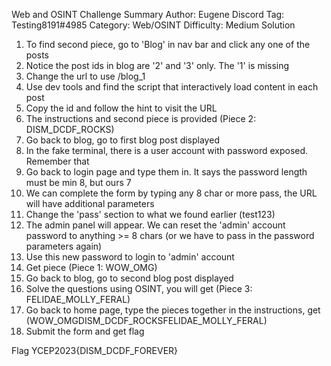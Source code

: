 Web and OSINT Challenge
Summary
Author: Eugene
Discord Tag: Testing8191#4985
Category: Web/OSINT
Difficulty: Medium
Solution
1. To find second piece, go to 'Blog' in nav bar and click any one of the posts
2. Notice the post ids in blog are '2' and '3' only. The '1' is missing
3. Change the url to use /blog_1
4. Use dev tools and find the script that interactively load content in each post
5. Copy the id and follow the hint to visit the URL
6. The instructions and second piece is provided (Piece 2: DISM_DCDF_ROCKS)
7. Go back to blog, go to first blog post displayed
8. In the fake terminal, there is a user account with password exposed. Remember that
9. Go back to login page and type them in. It says the password length must be min 8, but ours 7
10. We can complete the form by typing any 8 char or more pass, the URL will have additional parameters
11. Change the 'pass' section to what we found earlier (test123)
12. The admin panel will appear. We can reset the 'admin' account password to anything >= 8 chars (or we have to pass in the password parameters again)
13. Use this new password to login to 'admin' account
14. Get piece (Piece 1: WOW_OMG)
15. Go back to blog, go to second blog post displayed
16. Solve the questions using OSINT, you will get (Piece 3: FELIDAE_MOLLY_FERAL)
17. Go back to home page, type the pieces together in the instructions, get (WOW_OMGDISM_DCDF_ROCKSFELIDAE_MOLLY_FERAL)
18. Submit the form and get flag

Flag
YCEP2023{DISM_DCDF_FOREVER}